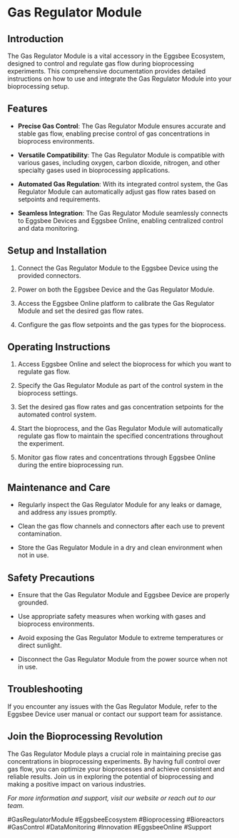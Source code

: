 # Gas Regulator Module

## Introduction

The Gas Regulator Module is a vital accessory in the Eggsbee Ecosystem, designed to control and regulate gas flow during bioprocessing experiments. This comprehensive documentation provides detailed instructions on how to use and integrate the Gas Regulator Module into your bioprocessing setup.

## Features

- **Precise Gas Control**: The Gas Regulator Module ensures accurate and stable gas flow, enabling precise control of gas concentrations in bioprocess environments.

- **Versatile Compatibility**: The Gas Regulator Module is compatible with various gases, including oxygen, carbon dioxide, nitrogen, and other specialty gases used in bioprocessing applications.

- **Automated Gas Regulation**: With its integrated control system, the Gas Regulator Module can automatically adjust gas flow rates based on setpoints and requirements.

- **Seamless Integration**: The Gas Regulator Module seamlessly connects to Eggsbee Devices and Eggsbee Online, enabling centralized control and data monitoring.

## Setup and Installation

1. Connect the Gas Regulator Module to the Eggsbee Device using the provided connectors.

2. Power on both the Eggsbee Device and the Gas Regulator Module.

3. Access the Eggsbee Online platform to calibrate the Gas Regulator Module and set the desired gas flow rates.

4. Configure the gas flow setpoints and the gas types for the bioprocess.

## Operating Instructions

1. Access Eggsbee Online and select the bioprocess for which you want to regulate gas flow.

2. Specify the Gas Regulator Module as part of the control system in the bioprocess settings.

3. Set the desired gas flow rates and gas concentration setpoints for the automated control system.

4. Start the bioprocess, and the Gas Regulator Module will automatically regulate gas flow to maintain the specified concentrations throughout the experiment.

5. Monitor gas flow rates and concentrations through Eggsbee Online during the entire bioprocessing run.

## Maintenance and Care

- Regularly inspect the Gas Regulator Module for any leaks or damage, and address any issues promptly.

- Clean the gas flow channels and connectors after each use to prevent contamination.

- Store the Gas Regulator Module in a dry and clean environment when not in use.

## Safety Precautions

- Ensure that the Gas Regulator Module and Eggsbee Device are properly grounded.

- Use appropriate safety measures when working with gases and bioprocess environments.

- Avoid exposing the Gas Regulator Module to extreme temperatures or direct sunlight.

- Disconnect the Gas Regulator Module from the power source when not in use.

## Troubleshooting

If you encounter any issues with the Gas Regulator Module, refer to the Eggsbee Device user manual or contact our support team for assistance.

## Join the Bioprocessing Revolution

The Gas Regulator Module plays a crucial role in maintaining precise gas concentrations in bioprocessing experiments. By having full control over gas flow, you can optimize your bioprocesses and achieve consistent and reliable results. Join us in exploring the potential of bioprocessing and making a positive impact on various industries.

*For more information and support, visit our website or reach out to our team.*

#GasRegulatorModule #EggsbeeEcosystem #Bioprocessing #Bioreactors #GasControl #DataMonitoring #Innovation #EggsbeeOnline #Support
